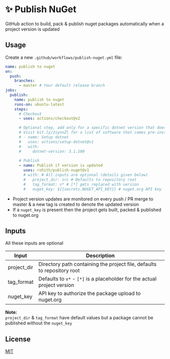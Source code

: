 # ✨ Publish NuGet
GitHub action to build, pack & publish nuget packages automatically when a project version is updated

## Usage
Create a new `.github/workflows/publish-nuget.yml` file:

```yaml
name: publish to nuget
on:
  push:
    branches:
      - master # Your default release branch
jobs:
  publish:
    name: publish to nuget
    runs-on: ubuntu-latest
    steps:
      # Checkout
      - uses: actions/checkout@v2

      # Optional step, add only for a specific dotnet version that doesn't come with ubuntu-latest / windows-latest
      # Visit bit.ly/2synnZl for a list of software that comes pre-installed with ubuntu-latest / windows-latest
      # - name: Setup dotnet
      #   uses: actions/setup-dotnet@v1
      #   with:
      #     dotnet-version: 3.1.100
      
      # Publish
      - name: Publish if version is updated
        uses: rohith/publish-nuget@v1
        # with: # All inputs are optional (details given below)
        #   project_dir: src # Defaults to repository root
        #   tag_format: v* # [*] gets replaced with version
        #   nuget_key: ${{secrets.NUGET_API_KEY}} # nuget.org API key
```

- Project version updates are monitored on every push / PR merge to master & a new tag is created to denote the updated version
- If a `nuget_key` is present then the project gets built, packed & published to nuget.org

## Inputs
All these inputs are optional

Input | Description
--- | ---
project_dir | Directory path containing the project file, defaults to repository root
tag_format | Defaults to `v*` - `[*]` is a placeholder for the actual project version
nuget_key | API key to authorize the package upload to nuget.org

**Note:**  
`project_dir` & `tag_format` have default values but a package cannot be published without the `nuget_key`

## License
[MIT](LICENSE)
